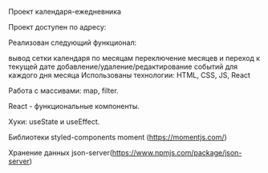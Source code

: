 Проект календаря-ежедневника

Проект доступен по адресу:

Реализован следующий функционал:

вывод сетки календаря по месяцам
переключение месяцев и переход к текущей дате
добавление/удаление/редактирование событий для каждого дня месяца
Использованы технологии: HTML, CSS, JS, React

Работа с массивами: map, filter.

React - функциональные компоненты.

Хуки: useState и useEffect.

Библиотеки
  styled-components
  moment (https://momentjs.com/)

Хранение данных
  json-server(https://www.npmjs.com/package/json-server)
